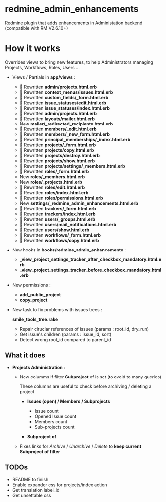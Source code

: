 redmine_admin_enhancements
==========================


Redmine plugin that adds enhancements in Administation backend (compatible with RM V2.6.10+)

# How it works

Overrides views to bring new features, to help Administrators managing Projects, Workflows, Roles, Users ...

* Views / Partials in **app/views** :
  * 🔑 Rewritten **admin/projects.html.erb**
  * 🔑 Rewritten **context_menus/issues.html.erb**
  * 🔑 Rewritten **custom_fields/_form.html.erb**
  * 🔑 Rewritten **issue_statuses/edit.html.erb**
  * 🔑 Rewritten **issue_statuses/index.html.erb**
  * 🔑 Rewritten **admin/projects.html.erb**
  * 🔑 Rewritten **layouts/mailer.html.erb**
  * New **mailer/_redirected_recipients.html.erb**
  * 🔑 Rewritten **members/_edit.html.erb**
  * 🔑 Rewritten **members/_new_form.html.erb**
  * 🔑 Rewritten **principal_memberships/_index.html.erb**
  * 🔑 Rewritten **projects/_form.html.erb**
  * 🔑 Rewritten **projects/copy.html.erb**
  * 🔑 Rewritten **projects/destroy.html.erb**
  * 🔑 Rewritten **projects/show.html.erb**
  * 🔑 Rewritten **projects/settings/_members.html.erb**
  * 🔑 Rewritten **roles/_form.html.erb**
  * New **roles/_members.html.erb**
  * New **roles/_projects.html.erb**
  * 🔑 Rewritten **roles/edit.html.erb**
  * 🔑 Rewritten **roles/index.html.erb**
  * 🔑 Rewritten **roles/permissions.html.erb**
  * New **settings/_redmine_admin_enhancements.html.erb**
  * 🔑 Rewritten **trackers/_form.html.erb**
  * 🔑 Rewritten **trackers/index.html.erb**
  * 🔑 Rewritten **users/_groups.html.erb**
  * 🔑 Rewritten **users/mail_notifications.html.erb**
  * 🔑 Rewritten **users/show.html.erb**
  * 🔑 Rewritten **workflows/_form.html.erb**
  * 🔑 Rewritten **workflows/copy.html.erb**

* New hooks in **hooks/redmine_admin_enhancements** :

  * **_view_project_settings_tracker_after_checkbox_mandatory.html.erb**
  * **_view_project_settings_tracker_before_checkbox_mandatory.html.erb**

* New permissions :
  * **add_public_project**
  * **copy_project**

* New task to fix problems with issues trees :

  **smile_tools_tree.rake**
  * Repair ciruclar references of issues (params : root_id, dry_run)
  * Get issue's children (params : issue_id, sort)
  * Detect wrong root_id compared to parent_id

## What it does

* **Projects Administration** :

  * New columms If filter **Subproject** of is set (to avoid to many queries)

    These columns are useful to check before archiving / deleting a project

    * **Issues (open) / Members / Subprojects**
      * Issue count
      * Opened Issue count
      * Members count
      * Sub-projects count

    * **Subproject of**

  * Fixes links for *Archive* / *Unarchive* / *Delete* to **keep current Subproject of filter**

## **TODOs**

* README to finish
* Enable expander css for projects/index action
* Get translation label_id
* Get unsettable css



